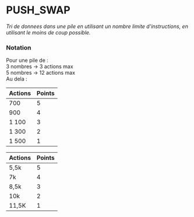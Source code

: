 # PUSH_SWAP

<i>Tri de donnees dans une pile en utilisant un nombre limite d'instructions,
en utilisant le moins de coup possible. </i>

<h3><b>Notation</b></h3>
Pour une pile de : 
 <br> 3 nombres -> 3 actions max
 <br> 5 nombres -> 12 actions max
 <br> Au dela : 

| Actions       | Points   |
| ------------- | -------- |
| 700           | 5        |
| 900           | 4        |
| 1 100         | 3        | 
| 1 300         | 2        |
| 1 500         | 1        |

| Actions       | Points   |
| ------------- | -------- |
| 5,5k          | 5        |
| 7k            | 4        |
| 8,5k          | 3        | 
| 10k           | 2        |
| 11,5K         | 1        |
